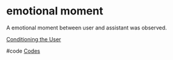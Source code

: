# emotional moment
A emotional moment between user and assistant was observed.

[Conditioning the User](output/themes/Conditioning%20the%20User.md)

#code [Codes](output/codes/Codes.md)